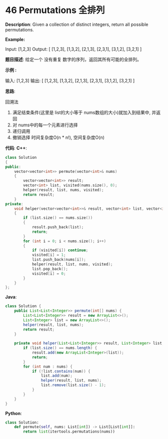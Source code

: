 # 46 Permutations 全排列

__Description__:
Given a collection of distinct integers, return all possible permutations.

__Example:__

Input: [1,2,3]
Output:
[
  [1,2,3],
  [1,3,2],
  [2,1,3],
  [2,3,1],
  [3,1,2],
  [3,2,1]
]

__题目描述__:
给定一个 没有重复 数字的序列，返回其所有可能的全排列。

__示例 :__

输入: [1,2,3]
输出:
[
  [1,2,3],
  [1,3,2],
  [2,1,3],
  [2,3,1],
  [3,1,2],
  [3,2,1]
]

__思路__:

回溯法

1. 满足结束条件(这里是 list的大小等于 nums数组的大小)就加入到结果中, 并返回
2. 对 nums中的每一个元素进行选择
3. 递归调用
4. 撤销选择
时间复杂度O(n * n!), 空间复杂度O(n)

__代码__:
__C++__:

```C++
class Solution 
{
public:
    vector<vector<int>> permute(vector<int>& nums) 
    {
        vector<vector<int>> result;
        vector<int> list, visited(nums.size(), 0);
        helper(result, list, nums, visited);
        return result;
    }
private:
    void helper(vector<vector<int>>& result, vector<int> list, vector<int>& nums, vector<int>& visited) 
    {
        if (list.size() == nums.size())
        {
            result.push_back(list);
            return;
        }
        for (int i = 0; i < nums.size(); i++)
        {
            if (visited[i]) continue;
            visited[i] = 1;
            list.push_back(nums[i]);
            helper(result, list, nums, visited);
            list.pop_back();
            visited[i] = 0;
        }
    }
};
```

__Java__:

```Java
class Solution {
    public List<List<Integer>> permute(int[] nums) {
        List<List<Integer>> result = new ArrayList<>();
        List<Integer> list = new ArrayList<>();
        helper(result, list, nums);
        return result;
    }
    
    private void helper(List<List<Integer>> result, List<Integer> list, int[] nums) {
        if (list.size() == nums.length) {
            result.add(new ArrayList<Integer>(list));
            return;
        }
        for (int num : nums) {
            if (!list.contains(num)) {
                list.add(num);
                helper(result, list, nums);
                list.remove(list.size() - 1);
            }
        }
    }
}
```

__Python__:

```Python
class Solution:
    def permute(self, nums: List[int]) -> List[List[int]]:
        return list(itertools.permutations(nums))
```
